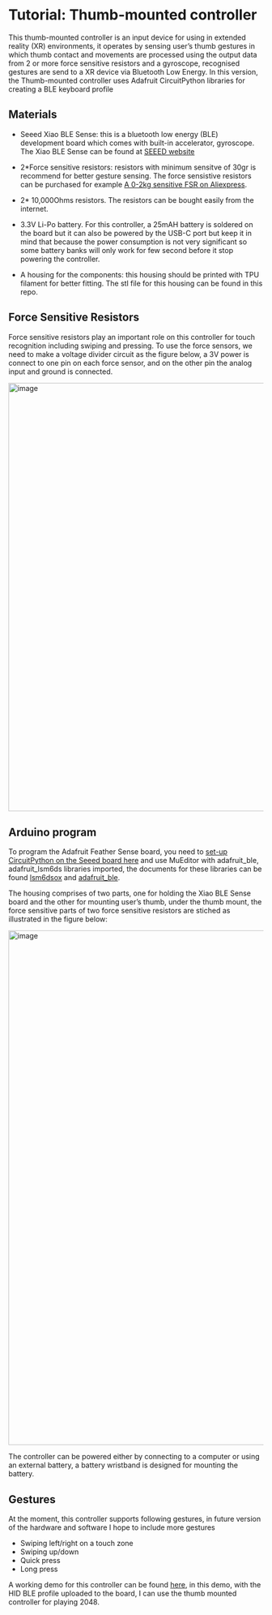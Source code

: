 # Tutorial: Thumb-mounted controller

This thumb-mounted controller is an input device for using in extended reality (XR) environments, it operates by sensing user’s thumb gestures in which thumb contact and movements are processed using the output data from 2 or more force sensitive resistors and a gyroscope, recognised gestures are send to a XR device via Bluetooth Low Energy.
In this version, the Thumb-mounted controller uses Adafruit CircuitPython libraries for creating a BLE keyboard profile

## Materials

- Seeed Xiao BLE Sense: this is a bluetooth low energy (BLE) development board which comes with built-in accelerator, gyroscope. The Xiao BLE Sense can be found at [SEEED website](https://www.seeedstudio.com/Seeed-XIAO-BLE-Sense-nRF52840-p-5253.html)

- 2*Force sensitive resistors: resistors with minimum sensitve of 30gr is recommend for better gesture sensing. The force sensistive resistors can be purchased for example [A 0-2kg sensitive FSR on Aliexpress](https://www.aliexpress.com/item/32853977086.html?spm=a2g0o.order_detail.0.0.274ef19cbF8s2J).

- 2* 10,000Ohms resistors. The resistors can be bought easily from the internet.
- 3.3V Li-Po battery. For this controller, a 25mAH battery is soldered on the board but it can also be powered by the USB-C port but keep it in mind that because the power consumption is not very significant so some battery banks will only work for few second before it stop powering the controller.
- A housing for the components: this housing should be printed with TPU filament for better fitting. The stl file for this housing can be found in this repo.


## Force Sensitive Resistors

Force sensitive resistors play an important role on this controller for touch recognition including swiping and pressing. To use the force sensors, we need to make a voltage divider circuit as the figure below, a 3V power is connect to one pin on each force sensor, and on the other pin the analog input and ground is connected.

<img width="845" alt="image" src="https://user-images.githubusercontent.com/46408299/177761100-f0ee7b94-2d76-4f06-a61f-bbc0848b6b67.png">

## Arduino program

To program the Adafruit Feather Sense board, you need to [set-up CircuitPython on the Seeed board here](https://wiki.seeedstudio.com/XIAO-BLE_CircutPython/) and use MuEditor with adafruit_ble, adafruit_lsm6ds libraries imported, the documents for these libraries can be found [lsm6dsox](https://docs.circuitpython.org/projects/lsm6dsox/en/latest/api.html) and [adafruit_ble](https://docs.circuitpython.org/projects/ble/en/latest/). 

The housing comprises of two parts, one for holding the Xiao BLE Sense board and the other for mounting user’s thumb, under the thumb mount, the force sensitive parts of two force sensitive resistors are stiched as illustrated in the figure below:

<img width="1015" alt="image" src="https://user-images.githubusercontent.com/46408299/177760280-9ac10604-1062-4f7e-9aa3-c964e360e409.png">


The controller can be powered either by connecting to a computer or using an external battery, a battery wristband is designed for mounting the battery.


## Gestures
At the moment, this controller supports following gestures, in future version of the hardware and software I hope to include more gestures
- Swiping left/right on a touch zone
- Swiping up/down
- Quick press
- Long press

A working demo for this controller can be found [here](https://soundxvision.io/lets-play-2048), in this demo, with the HID BLE profile uploaded to the board, I can use the thumb mounted controller for playing 2048.
